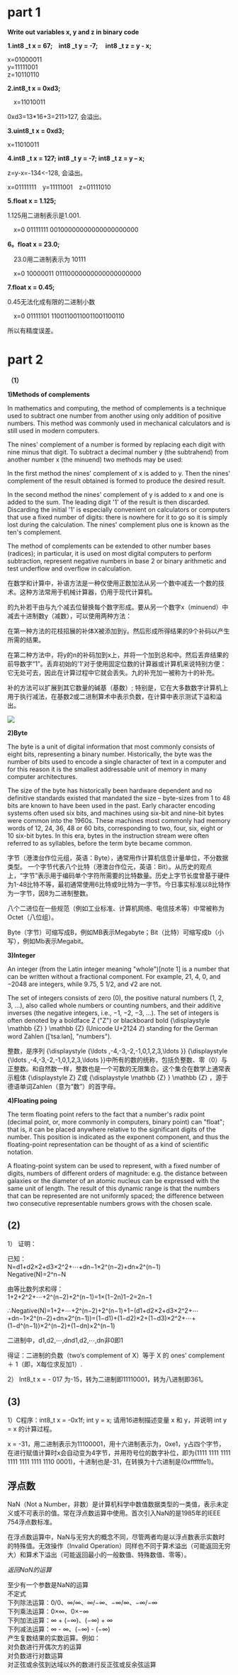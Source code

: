 # part 1 

**Write out variables x, y and z in binary code**

**1.int8 _t x = 67; int8 _t y = -7;  int8 _t z = y - x;**

x=01000011   
y=11111001    
z=10110110

**2.int8_t x = 0xd3;**  

 x=11010011

0xd3=13*16+3=211>127, 会溢出。  

**3.uint8_t x = 0xd3;**

x=11010011

**4.int8 _t x = 127; int8 _t y = -7; int8 _t z = y – x;**

z=y-x=-134<-128, 会溢出。

x=01111111 y=11111001 z=01111010

**5.float x = 1.125;**

1.125用二进制表示是1.001.

 x=0 01111111 00100000000000000000000

**6。float x = 23.0;**

 23.0用二进制表示为 10111

 x=0 10000011 01110000000000000000000

**7.float x = 0.45;**

0.45无法化成有限的二进制小数

 x=0 01111101 11001100110011001100110

所以有精度误差。



# part 2


**（1）**

**1)Methods of complements**  

In mathematics and computing, the method of complements is a technique used to subtract one number from another using only addition of positive numbers. This method was commonly used in mechanical calculators and is still used in modern computers.

The nines' complement of a number is formed by replacing each digit with nine minus that digit. To subtract a decimal number y (the subtrahend) from another number x (the minuend) two methods may be used:

In the first method the nines' complement of x is added to y. Then the nines' complement of the result obtained is formed to produce the desired result.

In the second method the nines' complement of y is added to x and one is added to the sum. The leading digit '1' of the result is then discarded. Discarding the initial '1' is especially convenient on calculators or computers that use a fixed number of digits: there is nowhere for it to go so it is simply lost during the calculation. The nines' complement plus one is known as the ten's complement.

The method of complements can be extended to other number bases (radices); in particular, it is used on most digital computers to perform subtraction, represent negative numbers in base 2 or binary arithmetic and test underflow and overflow in calculation.  

在数学和计算中，补语方法是一种仅使用正数加法从另一个数中减去一个数的技术。这种方法常用于机械计算器，仍用于现代计算机。

的九补若干由与九个减去位替换每个数字形成。要从另一个数字x（minuend）中减去十进制数y（减数），可以使用两种方法：

在第一种方法的花枝招展的补体X被添加到ÿ。然后形成所得结果的9个补码以产生所需的结果。

在第二种方法中，将y的n的补码加到x上，并将一个加到总和中。然后丢弃结果的前导数字“1”。丢弃初始的'1'对于使用固定位数的计算器或计算机来说特别方便：它无处可去，因此在计算过程中它就会丢失。九的补充加一被称为十的补充。

补的方法可以扩展到其它数量的碱基（基数）; 特别是，它在大多数数字计算机上用于执行减法，在基数2或二进制算术中表示负数，在计算中表示测试下溢和溢出。

![](hw03-1.jpg)

**2)Byte**  
  
  The byte is a unit of digital information that most commonly consists of eight bits, representing a binary number. Historically, the byte was the number of bits used to encode a single character of text in a computer  and for this reason it is the smallest addressable unit of memory in many computer architectures.

The size of the byte has historically been hardware dependent and no definitive standards existed that mandated the size – byte-sizes from 1 to 48 bits are known to have been used in the past. Early character encoding systems often used six bits, and machines using six-bit and nine-bit bytes were common into the 1960s. These machines most commonly had memory words of 12, 24, 36, 48 or 60 bits, corresponding to two, four, six, eight or 10 six-bit bytes. In this era, bytes in the instruction stream were often referred to as syllables, before the term byte became common.  

字节（港澳台作位元组，英语：Byte），通常用作计算机信息计量单位，不分数据类型。 一个字节代表八个比特（港澳台作位元，英语：Bit）。从历史的观点上，“字节”表示用于编码单个字符所需要的比特数量。历史上字节长度曾基于硬件为1-48比特不等，最初通常使用6比特或9比特为一字节。今日事实标准以8比特作为一字节，因8为二进制整数。

八个二进位在一些规范（例如工业标准、计算机网络、电信技术等）中常被称为Octet（八位组）。

Byte（字节）可缩写成B，例如MB表示Megabyte；Bit（比特）可缩写成b（小写），例如Mb表示Megabit。  

**3)Integer**  

An integer (from the Latin integer meaning "whole")[note 1] is a number that can be written without a fractional component. For example, 21, 4, 0, and −2048 are integers, while 9.75, 5 1/2, and √2 are not.

The set of integers consists of zero (0), the positive natural numbers (1, 2, 3, …), also called whole numbers or counting numbers, and their additive inverses (the negative integers, i.e., −1, −2, −3, …). The set of integers is often denoted by a boldface Z ("Z") or blackboard bold {\displaystyle \mathbb {Z} } \mathbb {Z}  (Unicode U+2124 ℤ) standing for the German word Zahlen ([ˈtsaːlən], "numbers").  

整数，是序列 {\displaystyle \{\ldots ,-4,-3,-2,-1,0,1,2,3,\ldots \}} {\displaystyle \{\ldots ,-4,-3,-2,-1,0,1,2,3,\ldots \}}中所有的数的统称，包括负整数、零（0）与正整数。和自然数一样，整数也是一个可数的无限集合。这个集合在数学上通常表示粗体 {\displaystyle Z} Z或 {\displaystyle \mathbb {Z} } \mathbb {Z} ，源于德语单词Zahlen（意为“数”）的首字母。  

**4)Floating poing**

The term floating point refers to the fact that a number's radix point (decimal point, or, more commonly in computers, binary point) can "float"; that is, it can be placed anywhere relative to the significant digits of the number. This position is indicated as the exponent component, and thus the floating-point representation can be thought of as a kind of scientific notation.

A floating-point system can be used to represent, with a fixed number of digits, numbers of different orders of magnitude: e.g. the distance between galaxies or the diameter of an atomic nucleus can be expressed with the same unit of length. The result of this dynamic range is that the numbers that can be represented are not uniformly spaced; the difference between two consecutive representable numbers grows with the chosen scale.  


**(2)**
---

1） 证明：  

已知：  
N=d1+d2×2+d3×2^2+⋯+dn−1×2^(n−2)+dn×2^(n−1)  
Negative(N)=2^n−N  

由等比数列求和得：  
1+2+2^2+⋯+2^(n−2)+2^(n−1)=1×(1−2n)1−2=2n−1

∴Negative(N)=1+2+⋯+2^(n−2)+2^(n−1)+1−(d1+d2×2+d3×2^2+⋯+dn−1×2^(n−2)+dn×2^(n−1))=(1−d1)+(1−d2)×2+(1−d3)×2^2+⋯+(1−d^(n−1))×2^(n−2)+(1−dn)×2^(n−1)  


二进制中，d1,d2,⋯,dnd1,d2,⋯,dn非0即1 


得证：二进制的负数（two‘s complement of X）等于 X 的 ones’ 
complement ＋ 1（即，X每位求反加1）.


2） Int8_t x = - 017 为-15，转为二进制即11110001，转为八进制即361。


**(3)**
---

1）C程序：int8_t x = -0x1f; int y = x; 请用16进制描述变量 x 和 y，并说明 int y = x 的计算过程。

x = -31，用二进制表示为11100001，用十六进制表示为，0xe1，y占四个字节，在进行赋值计算时x会自动变为4字节，并用符号位的数字补位，即为(1111 1111 1111 1111 1111 1111 1110 0001)，十进制也是-31，在转换为十六进制是(0xffffffe1)。

  


浮点数
---
NaN（Not a Number，非数）是计算机科学中数值数据类型的一类值，表示未定义或不可表示的值。常在浮点数运算中使用。首次引入NaN的是1985年的IEEE 754浮点数标准。 

在浮点数运算中，NaN与无穷大的概念不同，尽管两者均是以浮点数表示实数时的特殊值。无效操作（Invalid Operation）同样也不同于算术溢出（可能返回无穷大）和算术下溢出（可能返回最小的一般数值、特殊数值、零等）。

*返回NaN的运算*

至少有一个参数是NaN的运算  
不定式  
下列除法运算：0/0、∞/∞、∞/−∞、−∞/∞、−∞/−∞  
下列乘法运算：0×∞、0×−∞  
下列加法运算：∞ + (−∞)、(−∞) + ∞  
下列减法运算：∞ - ∞、(−∞) - (−∞)  
产生复数结果的实数运算。例如：  
对负数进行开偶次方的运算  
对负数进行对数运算  
对正弦或余弦到达域以外的数进行反正弦或反余弦运算





